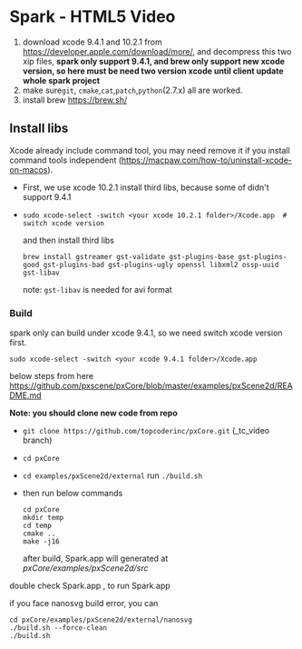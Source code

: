 # Spark - HTML5 Video

1. download xcode 9.4.1 and 10.2.1 from https://developer.apple.com/download/more/, and decompress this two xip files, **spark only support 9.4.1, and brew only support new xcode version, so here must be need two version xcode until client update whole spark project**
2. make sure`git`, `cmake`,`cat`,`patch`,`python`(2.7.x) all are worked.
3. install brew https://brew.sh/

## Install libs

Xcode already include command tool, you may need remove it if you install command tools independent (https://macpaw.com/how-to/uninstall-xcode-on-macos). 

- First, we use xcode 10.2.1 install third libs, because some of didn't support 9.4.1

- ```
  sudo xcode-select -switch <your xcode 10.2.1 folder>/Xcode.app  # switch xcode version
  ```

  and then install third libs
  
  ```
  brew install gstreamer gst-validate gst-plugins-base gst-plugins-good gst-plugins-bad gst-plugins-ugly openssl libxml2 ossp-uuid gst-libav
  ```
  
  note: `gst-libav` is needed for avi format

### Build

spark only can build under xcode 9.4.1, so we need switch xcode version first.

```
sudo xcode-select -switch <your xcode 9.4.1 folder>/Xcode.app
```

below steps from here https://github.com/pxscene/pxCore/blob/master/examples/pxScene2d/README.md

**Note: you should clone new code from repo**

- `git clone https://github.com/topcoderinc/pxCore.git` (_tc_video branch)

- `cd pxCore`

- `cd examples/pxScene2d/external` run `./build.sh`

- then run below commands 

  ```
  cd pxCore
  mkdir temp 
  cd temp
  cmake ..
  make -j16
  ```

  after build, Spark.app will generated at *pxCore/examples/pxScene2d/src*

double check Spark.app , to run Spark.app

if you face nanosvg build error, you can

```
cd pxCore/examples/pxScene2d/external/nanosvg
./build.sh --force-clean
./build.sh
```
